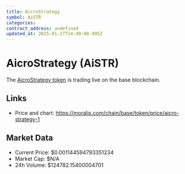 ```yaml
---
title: AicroStrategy
symbol: AiSTR
categories: 
contract_address: undefined
updated_at: 2025-01-27T14:49:08.995Z
---
```


# AicroStrategy (AiSTR)
The [AicroStrategy token](https://moralis.com/chain/base/token/price/aicro-strategy-1) is trading live on the base blockchain.

## Links
- Price and chart: https://moralis.com/chain/base/token/price/aicro-strategy-1

## Market Data
- Current Price: $0.001144594793351234
- Market Cap: $N/A
- 24h Volume: $124782.15400004701
